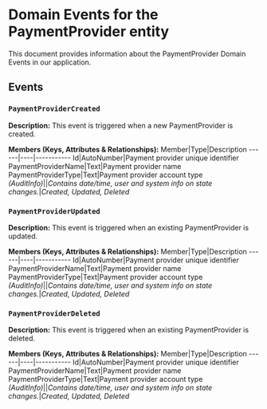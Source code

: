 # Domain Events for the PaymentProvider entity

This document provides information about the PaymentProvider Domain Events in our application.

## Events

### `PaymentProviderCreated`

**Description:**
This event is triggered when a new PaymentProvider is created.

**Members (Keys, Attributes & Relationships):**
Member|Type|Description
------|----|-----------
Id|AutoNumber|Payment provider unique identifier
PaymentProviderName|Text|Payment provider name
PaymentProviderType|Text|Payment provider account type
*(AuditInfo)*||*Contains date/time, user and system info on state changes.*|*Created, Updated, Deleted*


### `PaymentProviderUpdated`

**Description:** 
This event is triggered when an existing PaymentProvider is updated.

**Members (Keys, Attributes & Relationships):**
Member|Type|Description
------|----|-----------
Id|AutoNumber|Payment provider unique identifier
PaymentProviderName|Text|Payment provider name
PaymentProviderType|Text|Payment provider account type
*(AuditInfo)*||*Contains date/time, user and system info on state changes.*|*Created, Updated, Deleted*


### `PaymentProviderDeleted`

**Description:**
This event is triggered when an existing PaymentProvider is deleted.

**Members (Keys, Attributes & Relationships):**
Member|Type|Description
------|----|-----------
Id|AutoNumber|Payment provider unique identifier
PaymentProviderName|Text|Payment provider name
PaymentProviderType|Text|Payment provider account type
*(AuditInfo)*||*Contains date/time, user and system info on state changes.*|*Created, Updated, Deleted*

